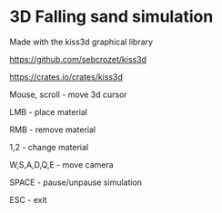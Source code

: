 # 3D Falling sand simulation
Made with the kiss3d graphical library

https://github.com/sebcrozet/kiss3d

https://crates.io/crates/kiss3d

Mouse, scroll - move 3d cursor

LMB - place material

RMB - remove material

1,2 - change material

W,S,A,D,Q,E - move camera

SPACE - pause/unpause simulation

ESC - exit
